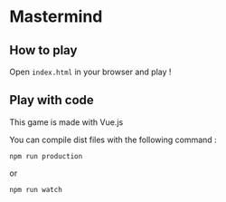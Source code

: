 # Mastermind

## How to play

Open `index.html` in your browser and play !

## Play with code

This game is made with Vue.js

You can compile dist files with the following command :

```
npm run production
```

or 

```
npm run watch
```